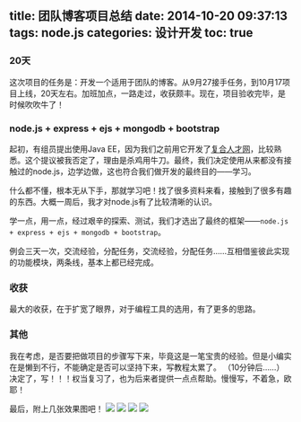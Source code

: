 title: 团队博客项目总结
date: 2014-10-20 09:37:13
tags: node.js
categories: 设计开发
toc: true
---
### 20天
这次项目的任务是：开发一个适用于团队的博客。从9月27接手任务，到10月17项目上线，20天左右。加班加点，一路走过，收获颇丰。现在，项目验收完毕，是时候吹吹牛了！

### node.js + express + ejs + mongodb + bootstrap
起初，有组员提出使用Java EE，因为我们之前用它开发了[复合人才网](http://www.fuhehr.com)，比较熟悉。这个提议被我否定了，理由是杀鸡用牛刀。最终，我们决定使用从来都没有接触过的node.js，边学边做，这也符合我们做开发的最终目的——学习。
<!--more-->
什么都不懂，根本无从下手，那就学习吧！找了很多资料来看，接触到了很多有趣的东西。大概一周后，我才对node.js有了比较清晰的认识。

学一点，用一点，经过艰辛的探索、测试，我们才选出了最终的框架——`node.js + express + ejs + mongodb + bootstrap`。

例会三天一次，交流经验，分配任务，交流经验，分配任务……互相借鉴彼此实现的功能模块，两条线，基本上都已经完成。

### 收获
最大的收获，在于扩宽了眼界，对于编程工具的选用，有了更多的思路。

### 其他
我在考虑，是否要把做项目的步骤写下来，毕竟这是一笔宝贵的经验。但是小编实在是懒到不行，不能确定是否可以坚持下来，写教程太累了。
（10分钟后……）决定了，写！！！权当复习了，也为后来者提供一点点帮助。慢慢写，不着急，欧耶！
<!--more-->
最后，附上几张效果图吧！
![][1]
![][2]
![][3]
![][4]


  [1]: http://voidking.qiniudn.com/@/imgs/2014-10-20_213531.jpg
  [2]: http://voidking.qiniudn.com/@/imgs/2014-10-20_213831.jpg
  [3]: http://voidking.qiniudn.com/@/imgs/2014-10-20_213929.jpg
  [4]: http://voidking.qiniudn.com/@/imgs/%E7%81%AB%E7%8B%90%E6%88%AA%E5%9B%BE_2014-10-20T13-40-58.979Z.png
